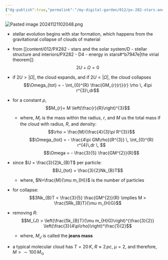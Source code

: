 ```yaml
---
{"dg-publish":true,"permalink":"/my-digital-garden/012/px-282-stars-and-the-solar-system/e-stellar-evolution/px-282-e1a-star-formation/","created":"2024-11-25T10:50:32.000+00:00","updated":"2024-11-26T09:40:05.304+00:00"}
---
```


![Pasted image 20241121102048.png](/img/user/pics/Pasted%20image%2020241121102048.png)
- stellar evolution begins with star formation, which happens from the gravitational collapse of clouds of material
- from [[content/012/PX282 - stars and the solar system/D - stellar structure and interiors/PX282 - D4 - energy in stars#^b7947e\|the virial theorem]]: 
$$2U + \Omega = 0$$
- if $2U > |\Omega|$, the cloud expands, and if $2U < |\Omega|$, the cloud collapses
$$\Omega_{tot} = - \int_{0}^{R} \frac{GM_{r}(r)}{r} \rho \, 4\pi r^{3}\,dr$$
- for a constant $\rho$, 
$$M_{r}= M \left(\frac{r}{R}\right)^{3}$$
	- where, $M_{r}$ is the mass within the radius, $r$, and $M$ us the total mass if the cloud with radius, $R$, and density: 
	$$\rho = \frac{M}{\frac{4}{3}\pi R^{3}}$$
$$\Omega_{tot} = - \frac{4\pi GM\rho}{R^{3}} \, \int_{0}^{R}  r^{4}\,dr \, $$
$$\Omega = - \frac{3}{5} \frac{GM^{2}}{R}$$
- since $U = \frac{3}{2}k_{B}T$ per particle:
$$U_{tot} = \frac{3}{2}Nk_{B}T$$
	- where, $N=\frac{M}{\mu m_{H}}$ is the number of particles
- for collapse: 
$$3Nk_{B}T  < \frac{3}{5} \frac{GM^{2}}{R} \implies M > \frac{5Rk_{B}T}{\mu m_{H}G}$$
- removing $R:$ 
$$M_{J} > \left(\frac{5k_{B}T}{\mu m_{H}G}\right)^{\frac{3}{2}} \left(\frac{3}{4\pi\rho}\right)^\frac{1}{2}$$
	- where, $M_{J}$ is called the **jeans mass**

- a typical molecular cloud has $T=20\,K$, $R\approx 2\,pc$, $\mu=2$, and therefore, $M> \sim100\,M_{\odot}$
